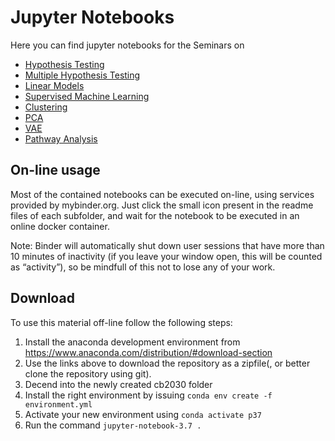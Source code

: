 # Jupyter Notebooks

Here you can find jupyter notebooks for the Seminars on

* [Hypothesis Testing](testing/readme.md)  
* [Multiple Hypothesis Testing](multiplehypo/readme.md)  
* [Linear Models](linear/readme.md)  
* [Supervised Machine Learning](supervised/readme.md)  
* [Clustering](clustering/readme.md)  
* [PCA](pca/readme.md)  
* [VAE](vae/readme.md)  
* [Pathway Analysis](enrichment/readme.md)  

## On-line usage

Most of the contained notebooks can be executed on-line, using services provided by mybinder.org. Just click the small icon present in the readme files of each subfolder, and wait for the notebook to be executed in an online docker container.

Note: Binder will automatically shut down user sessions that have more than 10 minutes of inactivity (if you leave your window open, this will be counted as “activity”), so be mindfull of this not to lose any of your work.

## Download
To use this material off-line follow the following steps:

1. Install the anaconda development environment from https://www.anaconda.com/distribution/#download-section
2. Use the links above to download the repository as a zipfile(, or better clone the repository using git).
3. Decend into the newly created cb2030 folder
4. Install the right environment by issuing `conda env create -f environment.yml`
5. Activate your new environment using `conda activate p37`
6. Run the command `jupyter-notebook-3.7 .`
